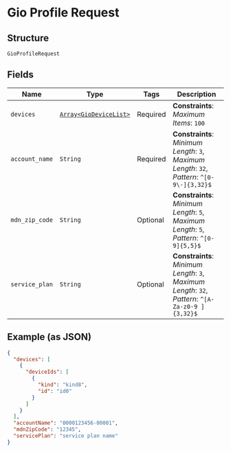 
# Gio Profile Request

## Structure

`GioProfileRequest`

## Fields

| Name | Type | Tags | Description |
|  --- | --- | --- | --- |
| `devices` | [`Array<GioDeviceList>`](../../doc/models/gio-device-list.md) | Required | **Constraints**: *Maximum Items*: `100` |
| `account_name` | `String` | Required | **Constraints**: *Minimum Length*: `3`, *Maximum Length*: `32`, *Pattern*: `^[0-9\-]{3,32}$` |
| `mdn_zip_code` | `String` | Optional | **Constraints**: *Minimum Length*: `5`, *Maximum Length*: `5`, *Pattern*: `^[0-9]{5,5}$` |
| `service_plan` | `String` | Optional | **Constraints**: *Minimum Length*: `3`, *Maximum Length*: `32`, *Pattern*: `^[A-Za-z0-9 ]{3,32}$` |

## Example (as JSON)

```json
{
  "devices": [
    {
      "deviceIds": [
        {
          "kind": "kind8",
          "id": "id0"
        }
      ]
    }
  ],
  "accountName": "0000123456-00001",
  "mdnZipCode": "12345",
  "servicePlan": "service plan name"
}
```

